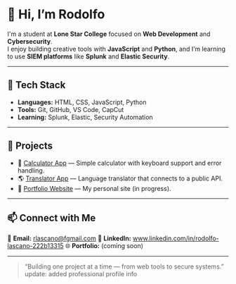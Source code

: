 # 👋 Hi, I’m Rodolfo 

I'm a student at **Lone Star College** focused on **Web Development** and **Cybersecurity**.  
I enjoy building creative tools with **JavaScript** and **Python**, and I’m learning to use **SIEM platforms** like **Splunk** and **Elastic Security**.

---

## 🧰 Tech Stack
- **Languages:** HTML, CSS, JavaScript, Python  
- **Tools:** Git, GitHub, VS Code, CapCut  
- **Learning:** Splunk, Elastic, Security Automation  

---

## 🚀 Projects
- 🧮 [Calculator App](#) — Simple calculator with keyboard support and error handling.  
- 🌎 [Translator App](#) — Language translator that connects to a public API.  
- 💼 [Portfolio Website](#) — My personal site (in progress).  

---

## 📫 Connect with Me
📧 **Email:** rlascano@fgmail.com
💼 **LinkedIn:** www.linkedin.com/in/rodolfo-lascano-222b13315 
🌐 **Portfolio:** (coming soon)

---

> “Building one project at a time — from web tools to secure systems.”
update: added professional profile info
